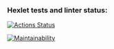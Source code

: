 ### Hexlet tests and linter status:
[![Actions Status](https://github.com/is0ly/python-project-lvl1/workflows/hexlet-check/badge.svg)](https://github.com/is0ly/python-project-lvl1/actions)


[![Maintainability](https://api.codeclimate.com/v1/badges/a99a88d28ad37a79dbf6/maintainability)](https://codeclimate.com/github/codeclimate/codeclimate/maintainability)